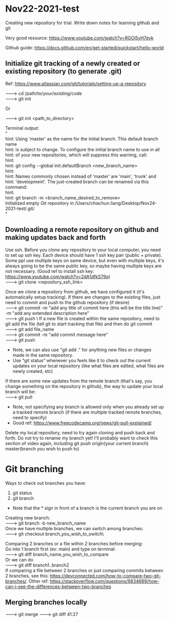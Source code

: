 # Nov22-2021-test
Creating new repository for trial. Write down notes for learning github and git

Very good resource: https://www.youtube.com/watch?v=RGOj5yH7evk

Github guide: https://docs.github.com/en/get-started/quickstart/hello-world


## Initialize git tracking of a newly created or existing repository (to generate .git)
Ref: https://www.atlassian.com/git/tutorials/setting-up-a-repository

---> cd /path/to/your/existing/code \
---> git init

Or  

---> git init <path_to_directory>  

Terminal output: \
" \
hint: Using 'master' as the name for the initial branch. This default branch name \
hint: is subject to change. To configure the initial branch name to use in all \
hint: of your new repositories, which will suppress this warning, call: <br />
hint: <br />
hint: 	git config --global init.defaultBranch <new_branch_name>  
hint: <br />
hint: Names commonly chosen instead of 'master' are 'main', 'trunk' and  
hint: 'development'. The just-created branch can be renamed via this command:  
hint:  
hint: 	git branch -m <branch_name_desired_to_remove>  
Initialized empty Git repository in /Users/chiachun.liang/Desktop/Nov24-2021-test/.git/  
" 

## Downloading a remote repository on github and making updates back and forth
Use ssh. Before you clone any repository to your local computer, you need to set up ssh key. Each device should have 1 ssh key pair (public + private). Some ppl use multiple keys on same device, but even with multiple keys, it's always going to be the same public key, so maybe having multiple keys are not necessary. (Good ref to install ssh key: https://www.youtube.com/watch?v=2dA1dfkS79o) \
---> git clone <repository_ssh_link>  

Once we clone a repository from github, we have configured it (it's automatically setup tracking). If there are changes to the existing files, just need to commit and push to the github repository (if desire) \
---> git commit -m "add any title of commit here (this will be the title line)" -m "add any extended description here" \
---> git push \ 
If a new file is created within the same repository, need to git add the file (tell git to start tracking that file) and then do git commit \
---> git add file_name \
---> git commit -m "add commit message here" \
---> git push 
* Note, we can also use "git add ." for anything new files or changes made in the same repository. 
* Use "git status" whenever you feels like it to check out the current updates on your local repository (like what files are edited, what files are newly created, etc)



If there are some new updates from the remote branch (that's say, you change something on the repository in github), the way to update your local branch will be:\
---> git pull 
* Note, not specifying any branch is allowed only when you already set up a tracked remote branch (if there are multiple tracked remote branches, need to specify) 
* Good ref: https://www.freecodecamp.org/news/git-pull-explained/ 

Delete my local repository, need to try again cloning and push back and forth. Do not try to rename my branch yet! I'll probably want to check this section of video again, including git push origin(your current branch) master(branch you wish to push to)

# Git branching
Ways to check out branches you have:
1. git status
2. git branch
* Note that the * sign in front of a branch is the current branch you are on

Creating new branch: \
---> git branch -b new_branch_name \
Once we have multiple branches, we can switch among branches:\
---> git checkout branch_you_wish_to_switch\

Comparing 2 branches or a file within 2 branches before merging: \
Go into 1 branch first (ex: main) and type on terminal: \
---> git diff branch_name_you_wish_to_compare \
Or we can do \
---> git diff branch1..branch2 \
If comparing a file between 2 branches or just comparing commits between 2 branches, see this: https://devconnected.com/how-to-compare-two-git-branches/. Other ref: https://stackoverflow.com/questions/9834689/how-can-i-see-the-differences-between-two-branches

## Merging branches locally
---> git merge
---> git diff
41:27
